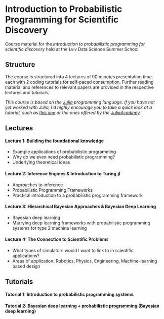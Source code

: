 # Introduction to Probabilistic Programming for Scientific Discovery

Course material for the *introduction to probabilistic programming for scientific discovery* held at the Lviv Data Science Summer School

## Structure

The course is structured into 4 lectures of 90 minutes presentation time each with 2 coding tutorials for self-paced consumption.
Further reading material and references to relevant papers are provided in the respective lectures and tutorials.

*This course is based on the [Julia](https://julialang.org/) programming language. If you have not yet worked with Julia, I'd highly encourage you to take a quick look at a tutorial, such as [this one](https://github.com/oschulz/julia-course) or the ones offered by the [JuliaAcademy](https://juliaacademy.com/courses).*

## Lectures

#### Lecture 1: Building the foundational knowledge

* Example applications of probabilistic programming
* Why do we even need probabilistic programming?
* Underlying theoretical ideas

#### Lecture 2: Inference Engines & Introduction to Turing.jl

* Approaches to inference
* Probabilistic Programming Frameworks
* Practical introduction to a probabilistic programming framework

#### Lecture 3: Hierarchical Bayesian Approaches & Bayesian Deep Learning

* Bayesian deep learning
* Marrying deep learning frameworks with probabilistic programming systems for type 2 machine learning

#### Lecture 4: The Connection to Scientific Problems

* What types of simulators would I want to link to in scientific applications?
* Areas of application: Robotics, Physics, Engineering, Machine-learning based design

## Tutorials

#### Tutorial 1: Introduction to probabilistic programming systems

#### Tutorial 2: Bayesian deep learning + probabilistic programming (Bayesian deep learning)


